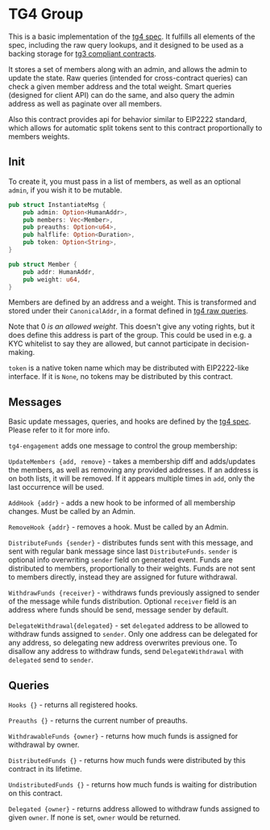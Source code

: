 # TG4 Group

This is a basic implementation of the [tg4 spec](../../packages/tg4/README.md).
It fulfills all elements of the spec, including the raw query lookups,
and it designed to be used as a backing storage for
[tg3 compliant contracts](https://github.com/confio/poe-contracts/tree/main/packages/tg3/README.md).

It stores a set of members along with an admin, and allows the admin to
update the state. Raw queries (intended for cross-contract queries)
can check a given member address and the total weight. Smart queries (designed
for client API) can do the same, and also query the admin address as well as
paginate over all members.

Also this contract provides api for behavior similar to EIP2222 standard, which
allows for automatic split tokens sent to this contract proportionally to
members weights.

## Init

To create it, you must pass in a list of members, as well as an optional
`admin`, if you wish it to be mutable.

```rust
pub struct InstantiateMsg {
    pub admin: Option<HumanAddr>,
    pub members: Vec<Member>,
    pub preauths: Option<u64>,
    pub halflife: Option<Duration>,
    pub token: Option<String>,
}

pub struct Member {
    pub addr: HumanAddr,
    pub weight: u64,
}
```

Members are defined by an address and a weight. This is transformed
and stored under their `CanonicalAddr`, in a format defined in
[tg4 raw queries](../../packages/tg4/README.md#raw).

Note that 0 *is an allowed weight*. This doesn't give any voting rights, but
it does define this address is part of the group. This could be used in
e.g. a KYC whitelist to say they are allowed, but cannot participate in
decision-making.

`token` is a native token name which may be distributed with EIP2222-like
interface. If it is `None`, no tokens may be distributed by this contract.

## Messages

Basic update messages, queries, and hooks are defined by the
[tg4 spec](../../packages/tg4/README.md). Please refer to it for more info.

`tg4-engagement` adds one message to control the group membership:

`UpdateMembers {add, remove}` - takes a membership diff and adds/updates the
members, as well as removing any provided addresses. If an address is on both
lists, it will be removed. If it appears multiple times in `add`, only the
last occurrence will be used.

`AddHook {addr}` - adds a new hook to be informed of all membership changes.
Must be called by an Admin.

`RemoveHook {addr}` - removes a hook. Must be called by an Admin.

`DistributeFunds {sender}` - distributes funds sent with this message, and sent with
regular bank message since last `DistributeFunds`. `sender` is optional info
overwriting `sender` field on generated event. Funds are distributed to members,
proportionally to their weights. Funds are not sent to members directly, instead
they are assigned for future withdrawal.

`WithdrawFunds {receiver}` - withdraws funds previously assigned to sender of the
message while funds distribution. Optional `receiver` field is an address where
funds should be send, message sender by default.

`DelegateWithdrawal{delegated}` - set `delegated` address to be allowed to
withdraw funds assigned to `sender`. Only one address can be delegated for any
address, so delegating new address overwrites previous one. To disallow any
address to withdraw funds, send `DelegateWithdrawal` with `delegated` send
to `sender`.

## Queries

`Hooks {}` - returns all registered hooks.

`Preauths {}` - returns the current number of preauths.

`WithdrawableFunds {owner}` - returns how much funds is assigned for withdrawal by
owner.

`DistributedFunds {}` - returns how much funds were distributed by this contract in
its lifetime.

`UndistributedFunds {}` - returns how much funds is waiting for distribution on this
contract.

`Delegated {owner}` - returns address allowed to withdraw funds assigned to given
`owner`. If none is set, `owner` would be returned.
